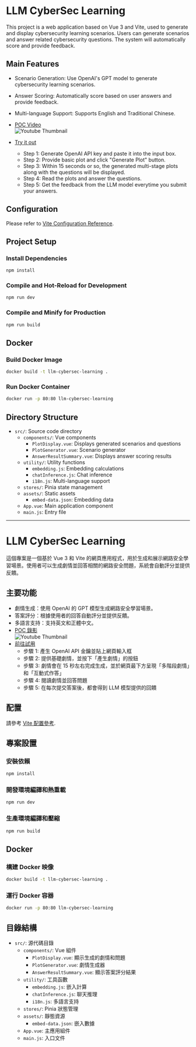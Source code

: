 # LLM CyberSec Learning

This project is a web application based on Vue 3 and Vite, used to generate and display cybersecurity learning scenarios. Users can generate scenarios and answer related cybersecurity questions. The system will automatically score and provide feedback.

## Main Features

- Scenario Generation: Use OpenAI's GPT model to generate cybersecurity learning scenarios.
- Answer Scoring: Automatically score based on user answers and provide feedback.
- Multi-language Support: Supports English and Traditional Chinese.

- [POC Video](https://youtu.be/mBxa85ZHAy0)
<br> ![Youtube Thumbnail](http://img.youtube.com/vi/mBxa85ZHAy0/0.jpg)
- [Try it out](https://nathanfhh.github.io/cybersecurity-scenario/)
  - Step 1: Generate OpenAI API key and paste it into the input box.
  - Step 2: Provide basic plot and click "Generate Plot" button.
  - Step 3: Within 15 seconds or so, the generated multi-stage plots along with the questions will be displayed.
  - Step 4: Read the plots and answer the questions.
  - Step 5: Get the feedback from the LLM model everytime you submit your answers.
  
## Configuration

Please refer to [Vite Configuration Reference](https://vite.dev/config/).

## Project Setup

### Install Dependencies

```sh
npm install
```

### Compile and Hot-Reload for Development

```sh
npm run dev
```

### Compile and Minify for Production

```sh
npm run build
```

## Docker

### Build Docker Image

```sh
docker build -t llm-cybersec-learning .
```

### Run Docker Container

```sh
docker run -p 80:80 llm-cybersec-learning
```

## Directory Structure

- `src/`: Source code directory
  - `components/`: Vue components
    - `PlotDisplay.vue`: Displays generated scenarios and questions
    - `PlotGenerator.vue`: Scenario generator
    - `AnswerResultSummary.vue`: Displays answer scoring results
  - `utility/`: Utility functions
    - `embedding.js`: Embedding calculations
    - `chatInference.js`: Chat inference
    - `i18n.js`: Multi-language support
  - `stores/`: Pinia state management
  - `assets/`: Static assets
    - `embed-data.json`: Embedding data
  - `App.vue`: Main application component
  - `main.js`: Entry file

---

# LLM CyberSec Learning

這個專案是一個基於 Vue 3 和 Vite 的網頁應用程式，用於生成和展示網路安全學習場景。使用者可以生成劇情並回答相關的網路安全問題，系統會自動評分並提供反饋。

## 主要功能

- 劇情生成：使用 OpenAI 的 GPT 模型生成網路安全學習場景。
- 答案評分：根據使用者的回答自動評分並提供反饋。
- 多語言支持：支持英文和正體中文。
- [POC 錄影](https://youtu.be/mBxa85ZHAy0)
<br> ![Youtube Thumbnail](http://img.youtube.com/vi/mBxa85ZHAy0/0.jpg)
- [前往試用](https://nathanfhh.github.io/cybersecurity-scenario/)
  - 步驟 1: 產生 OpenAI API 金鑰並貼上網頁輸入框
  - 步驟 2: 提供基礎劇情，並按下「產生劇情」的按鈕
  - 步驟 3: 劇情會在 15 秒左右完成生成，並於網頁最下方呈現「多階段劇情」和「互動式作答」
  - 步驟 4: 閱讀劇情並回答問題
  - 步驟 5: 在每次提交答案後，都會得到 LLM 模型提供的回饋
  
## 配置

請參考 [Vite 配置參考](https://vite.dev/config/).

## 專案設置

### 安裝依賴

```sh
npm install
```

### 開發環境編譯和熱重載

```sh
npm run dev
```

### 生產環境編譯和壓縮

```sh
npm run build
```

## Docker

### 構建 Docker 映像

```sh
docker build -t llm-cybersec-learning .
```

### 運行 Docker 容器

```sh
docker run -p 80:80 llm-cybersec-learning
```

## 目錄結構

- `src/`: 源代碼目錄
  - `components/`: Vue 組件
    - `PlotDisplay.vue`: 顯示生成的劇情和問題
    - `PlotGenerator.vue`: 劇情生成器
    - `AnswerResultSummary.vue`: 顯示答案評分結果
  - `utility/`: 工具函數
    - `embedding.js`: 嵌入計算
    - `chatInference.js`: 聊天推理
    - `i18n.js`: 多語言支持
  - `stores/`: Pinia 狀態管理
  - `assets/`: 靜態資源
    - `embed-data.json`: 嵌入數據
  - `App.vue`: 主應用組件
  - `main.js`: 入口文件
